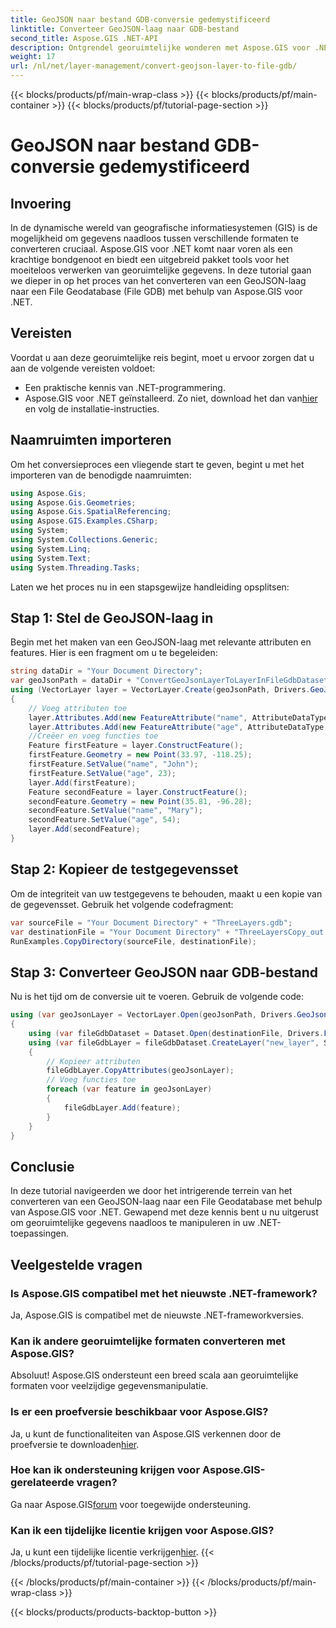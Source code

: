 ```yaml
---
title: GeoJSON naar bestand GDB-conversie gedemystificeerd
linktitle: Converteer GeoJSON-laag naar GDB-bestand
second_title: Aspose.GIS .NET-API
description: Ontgrendel georuimtelijke wonderen met Aspose.GIS voor .NET! Converteer GeoJSON-lagen moeiteloos naar bestandsgeodatabases. Probeer het nu! #Aspose #GIS
weight: 17
url: /nl/net/layer-management/convert-geojson-layer-to-file-gdb/
---
```


{{< blocks/products/pf/main-wrap-class >}}
{{< blocks/products/pf/main-container >}}
{{< blocks/products/pf/tutorial-page-section >}}

# GeoJSON naar bestand GDB-conversie gedemystificeerd

## Invoering
In de dynamische wereld van geografische informatiesystemen (GIS) is de mogelijkheid om gegevens naadloos tussen verschillende formaten te converteren cruciaal. Aspose.GIS voor .NET komt naar voren als een krachtige bondgenoot en biedt een uitgebreid pakket tools voor het moeiteloos verwerken van georuimtelijke gegevens. In deze tutorial gaan we dieper in op het proces van het converteren van een GeoJSON-laag naar een File Geodatabase (File GDB) met behulp van Aspose.GIS voor .NET.
## Vereisten
Voordat u aan deze georuimtelijke reis begint, moet u ervoor zorgen dat u aan de volgende vereisten voldoet:
- Een praktische kennis van .NET-programmering.
-  Aspose.GIS voor .NET geïnstalleerd. Zo niet, download het dan van[hier](https://releases.aspose.com/gis/net/) en volg de installatie-instructies.
## Naamruimten importeren
Om het conversieproces een vliegende start te geven, begint u met het importeren van de benodigde naamruimten:
```csharp
using Aspose.Gis;
using Aspose.Gis.Geometries;
using Aspose.Gis.SpatialReferencing;
using Aspose.GIS.Examples.CSharp;
using System;
using System.Collections.Generic;
using System.Linq;
using System.Text;
using System.Threading.Tasks;
```
Laten we het proces nu in een stapsgewijze handleiding opsplitsen:
## Stap 1: Stel de GeoJSON-laag in
Begin met het maken van een GeoJSON-laag met relevante attributen en features. Hier is een fragment om u te begeleiden:
```csharp
string dataDir = "Your Document Directory";
var geoJsonPath = dataDir + "ConvertGeoJsonLayerToLayerInFileGdbDataset_out.json";
using (VectorLayer layer = VectorLayer.Create(geoJsonPath, Drivers.GeoJson))
{
    // Voeg attributen toe
    layer.Attributes.Add(new FeatureAttribute("name", AttributeDataType.String));
    layer.Attributes.Add(new FeatureAttribute("age", AttributeDataType.Integer));
    //Creëer en voeg functies toe
    Feature firstFeature = layer.ConstructFeature();
    firstFeature.Geometry = new Point(33.97, -118.25);
    firstFeature.SetValue("name", "John");
    firstFeature.SetValue("age", 23);
    layer.Add(firstFeature);
    Feature secondFeature = layer.ConstructFeature();
    secondFeature.Geometry = new Point(35.81, -96.28);
    secondFeature.SetValue("name", "Mary");
    secondFeature.SetValue("age", 54);
    layer.Add(secondFeature);
}
```
## Stap 2: Kopieer de testgegevensset
Om de integriteit van uw testgegevens te behouden, maakt u een kopie van de gegevensset. Gebruik het volgende codefragment:
```csharp
var sourceFile = "Your Document Directory" + "ThreeLayers.gdb";
var destinationFile = "Your Document Directory" + "ThreeLayersCopy_out.gdb";
RunExamples.CopyDirectory(sourceFile, destinationFile);
```
## Stap 3: Converteer GeoJSON naar GDB-bestand
Nu is het tijd om de conversie uit te voeren. Gebruik de volgende code:
```csharp
using (var geoJsonLayer = VectorLayer.Open(geoJsonPath, Drivers.GeoJson))
{
    using (var fileGdbDataset = Dataset.Open(destinationFile, Drivers.FileGdb))
    using (var fileGdbLayer = fileGdbDataset.CreateLayer("new_layer", SpatialReferenceSystem.Wgs84))
    {
        // Kopieer attributen
        fileGdbLayer.CopyAttributes(geoJsonLayer);
        // Voeg functies toe
        foreach (var feature in geoJsonLayer)
        {
            fileGdbLayer.Add(feature);
        }
    }
}
```
## Conclusie
In deze tutorial navigeerden we door het intrigerende terrein van het converteren van een GeoJSON-laag naar een File Geodatabase met behulp van Aspose.GIS voor .NET. Gewapend met deze kennis bent u nu uitgerust om georuimtelijke gegevens naadloos te manipuleren in uw .NET-toepassingen.
## Veelgestelde vragen
### Is Aspose.GIS compatibel met het nieuwste .NET-framework?
Ja, Aspose.GIS is compatibel met de nieuwste .NET-frameworkversies.
### Kan ik andere georuimtelijke formaten converteren met Aspose.GIS?
Absoluut! Aspose.GIS ondersteunt een breed scala aan georuimtelijke formaten voor veelzijdige gegevensmanipulatie.
### Is er een proefversie beschikbaar voor Aspose.GIS?
 Ja, u kunt de functionaliteiten van Aspose.GIS verkennen door de proefversie te downloaden[hier](https://releases.aspose.com/).
### Hoe kan ik ondersteuning krijgen voor Aspose.GIS-gerelateerde vragen?
 Ga naar Aspose.GIS[forum](https://forum.aspose.com/c/gis/33) voor toegewijde ondersteuning.
### Kan ik een tijdelijke licentie krijgen voor Aspose.GIS?
 Ja, u kunt een tijdelijke licentie verkrijgen[hier](https://purchase.aspose.com/temporary-license/).
{{< /blocks/products/pf/tutorial-page-section >}}

{{< /blocks/products/pf/main-container >}}
{{< /blocks/products/pf/main-wrap-class >}}

{{< blocks/products/products-backtop-button >}}
